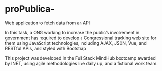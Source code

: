 # proPublica-
Web application to fetch data from an API 

In this task, a ONG working to increase the public’s involvement in government has required to develop a Congressional tracking web site for them using JavaScript technologies, including AJAX, JSON, Vue, and RESTful APIs, and styled with Bootstrap

This project was developed in the Full Stack MindHub bootcamp awarded by INET, using agile methodologies like daily up, and a fictional work team. 
